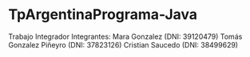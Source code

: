 # TpArgentinaPrograma-Java

Trabajo Integrador
Integrantes:
Mara Gonzalez (DNI: 39120479)
Tomás Gonzalez Piñeyro (DNI: 37823126)
Cristian Saucedo (DNI: 38499629)
